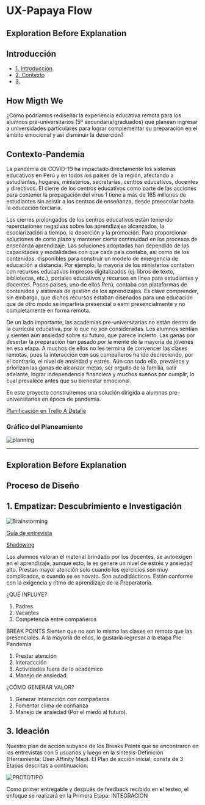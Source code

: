 # UX-Papaya Flow

## Exploration Before Explanation

## Introducción

* [1. Introducción](#1-Introducción)
* [2. Contexto](#2-Contexto)
* [3. ](#3-)

## How Migth We

¿Cómo podríamos rediseñar la experiencia educativa remota para los alumnos pre-universitarios (5º secundaria/graduados) que planean ingresar a universidades particulares para lograr complementar su preparación en el ámbito emocional y así disminuir la deserción?

## Contexto-Pandemia

La pandemia de COVID-19 ha impactado directamente los sistemas educativos en Perú y en todos los países de la región, afectando a estudiantes, hogares, ministerios, secretarías, centros educativos, docentes y directivos.  El cierre de los centros educativos como parte de las acciones para contener la propagación del virus 1 tiene a más de 165 millones de estudiantes sin asistir a los centros de enseñanza, desde preescolar hasta la educación terciaria.

Los cierres prolongados de los centros educativos están teniendo repercusiones negativas sobre los aprendizajes alcanzados, la escolarización a tiempo, la deserción y la promoción. 
Para proporcionar soluciones de corto plazo y mantener cierta continuidad en los procesos de enseñanza aprendizaje. Las soluciones adoptadas han dependido de las capacidades y modalidades con que cada país contaba, así como de los contenidos. disponibles para construir un modelo de emergencia de educación a distancia.  Por ejemplo, la mayoría de los ministerios contaban con recursos educativos impresos digitalizados (ej. libros de texto, bibliotecas, etc.), portales educativos y recursos en línea para estudiantes y docentes. Pocos países, uno de ellos Perú, contaba con plataformas de contenidos y sistemas de gestión de los aprendizajes. Es clave comprender, sin embargo, que dichos recursos estaban diseñados para una educación que de otro modo se impartiría presencial o semi presencialmente y no completamente en forma remota.

De un lado importante, las academias pre-universitarias no están dentro de la currícula educativa, por lo que no son consideradas. Los alumnos sentían y sienten aún ansiedad sobre su futuro, que parece incierto. Las ganas por desertar la preparación han pasado por la mente de la mayoría de jóvenes en esa etapa.
A muchos de ellos no les termina de convencer las clases remotas, pues la interacción con sus compañeros ha ido decreciendo, por el contrario, el nivel de ansiedad y estrés. Aún con todo ello, prevalece y priorizan las ganas de alcanzar metas, ser orgullo de la familia, salir adelante, lograr independencia financiera y muchos sueños por cumplir, lo cual prevalece antes que su bienestar emocional.


En este proyecto construiremos una solución dirigida a alumnos pre-universitarios en época de pandemia.

[Planificación en Trello A Detalle](https://trello.com/b/SWjoeOcI/ux-papaya-flow)

### Gráfico del Planeamiento
![planning](https://user-images.githubusercontent.com/68177371/94094434-1b904800-fde5-11ea-94d2-d468d40e2a9f.jpeg)

---
 
## Exploration Before Explanation

## Proceso de Diseño

## 1. Empatizar: Descubrimiento e Investigación


![Brainstorming](https://miro.medium.com/max/640/0*Uk_sezp7WvIGp9GH.jpg)
 
[Guía de entrevista](https://docs.google.com/document/d/1wyROToRhdYV1nKTHxO0tiCM564xV_XQ7/edit#)

[Shadowing](https://www.figma.com/file/ZlIfR2uwFyub4dTBALXpO3/Shadowing?node-id=2%3A1)


Los alumnos valoran el material brindado por los docentes, se autoexigen en el aprendizaje, aunque esto, le es genere un nivel de estrés y ansiedad alto. 
Prestan mayor atención solo cuando los ejercicios son muy complicados, o cuando se es novato. 
Son autodidácticos.
Están conforme con la exigencia y ritmo de aprendizaje de la Preparatoria.

¿QUÉ INFLUYE?
1. Padres
2. Vacantes
3. Competencia entre compañeros

BREAK POINTS
Sienten que no son lo mismo las clases en remoto que las presenciales. A la mayoría de ellos, le gustaría regresar a la etapa Pre-Pandemia 
1. Prestar atención 
2. Interaccción
3. Actividades fuera de lo académico
4. Manejo de ansiedad.

¿CÓMO GENERAR VALOR?
1. Generar Interacción con compañeros
2. Fomentar clima de confianza
3. Manejo de ansiedad (Por el miedo al futuro).

## 3. Ideación

Nuestro plan de acción subyace de los Breaks Points que se encontraron en las entrevistas con 5 usuarios y luego en la síntesis-Definición (Herramienta: User Affinity Map).
El Plan de acción inicial, consta de 3 Etapas descritas a continuación:

![PROTOTIPO](https://user-images.githubusercontent.com/68177371/94350762-25998d00-0017-11eb-976a-7b44f43ee28d.png)


Como primer entregable y después de feedback recibido en el testeo, el enfoque se realizará en la Primera Etapa: INTEGRACIÓN



